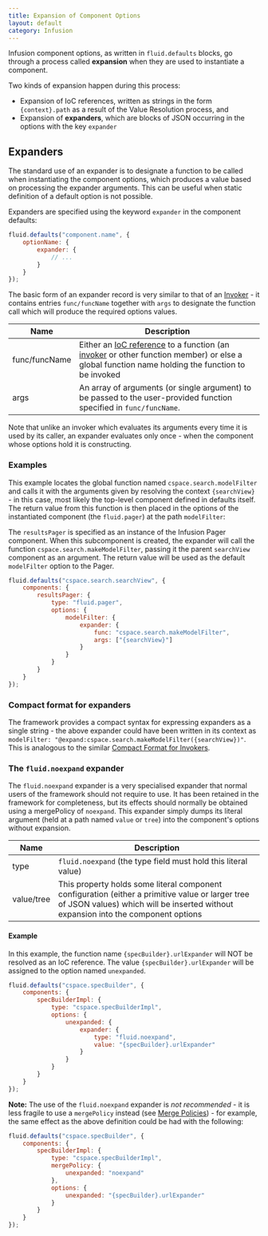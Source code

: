 ```yaml
---
title: Expansion of Component Options
layout: default
category: Infusion
---
```


Infusion component options, as written in `fluid.defaults` blocks, go through a process called **expansion** when they
are used to instantiate a component.

Two kinds of expansion happen during this process:

* Expansion of IoC references, written as strings in the form `{context}.path` as a result of the Value Resolution
  process, and
* Expansion of **expanders**, which are blocks of JSON occurring in the options with the key `expander`

## Expanders

The standard use of an expander is to designate a function to be called when instantiating the component options, which
produces a value based on processing the expander arguments. This can be useful when static definition of a default
option is not possible.

Expanders are specified using the keyword `expander` in the component defaults:

```javascript
fluid.defaults("component.name", {
    optionName: {
        expander: {
            // ...
        }
    }
});
```

The basic form of an expander record is very similar to that of an [Invoker](Invokers.md) - it contains entries
`func/funcName` together with `args` to designate the function call which will produce the required options values.

<table>
    <thead>
        <tr>
            <th>Name</th>
            <th>Description</th>
        </tr>
    </thead>
    <tbody>
        <tr>
            <td>func/funcName</td>
            <td>
                Either an <a href="IoCReferences.md">IoC reference</a> to a function (an <a
                href="Invokers.md">invoker</a> or other function member) or else a global function name holding the
                function to be invoked
            </td>
        </tr>
        <tr>
            <td>args</td>
            <td>
                An array of arguments (or single argument) to be passed to the user-provided function specified in
                <code>func/funcName</code>.
            </td>
        </tr>
    </tbody>
</table>

Note that unlike an invoker which evaluates its arguments every time it is used by its caller, an expander evaluates
only once - when the component whose options hold it is constructing.

### Examples

This example locates the global function named `cspace.search.modelFilter` and calls it with the arguments given by
resolving the context `{searchView}` - in this case, most likely the top-level component defined in defaults itself. The
return value from this function is then placed in the options of the instantiated component (the `fluid.pager`) at the
path `modelFilter`:

The `resultsPager` is specified as an instance of the Infusion Pager component. When this subcomponent is created, the
expander will call the function `cspace.search.makeModelFilter`, passing it the parent `searchView` component as an
argument. The return value will be used as the default `modelFilter` option to the Pager.

```javascript
fluid.defaults("cspace.search.searchView", {
    components: {
        resultsPager: {
            type: "fluid.pager",
            options: {
                modelFilter: {
                    expander: {
                        func: "cspace.search.makeModelFilter",
                        args: ["{searchView}"]
                    }
                }
            }
        }
    }
});
```

### Compact format for expanders

The framework provides a compact syntax for expressing expanders as a single string - the above expander could have been
written in its context as `modelFilter: "@expand:cspace.search.makeModelFilter({searchView})"`. This is analogous to the
similar [Compact Format for Invokers](Invokers.md#compact-format-for-invokers).

### The `fluid.noexpand` expander

The `fluid.noexpand` expander is a very specialised expander that normal users of the framework should not require to
use. It has been retained in the framework for completeness, but its effects should normally be obtained using a
mergePolicy of `noexpand`. This expander simply dumps its literal argument (held at a path named `value` or `tree`) into
the component's options without expansion.

<table>
    <thead>
        <tr>
            <th>Name</th>
            <th>Description</th>
        </tr>
    </thead>
    <tbody>
        <tr>
            <td>type</td>
            <td>
                <code>fluid.noexpand</code> (the type field must hold this literal value)
            </td>
        </tr>
        <tr>
            <td>value/tree</td>
            <td>
                This property holds some literal component configuration (either a primitive value or larger tree of
                JSON values) which will be inserted without expansion into the component options
            </td>
        </tr>
    </tbody>
</table>

#### Example

In this example, the function name `{specBuilder}.urlExpander` will NOT be resolved as an IoC reference. The value
`{specBuilder}.urlExpander` will be assigned to the option named `unexpanded`.

```javascript
fluid.defaults("cspace.specBuilder", {
    components: {
        specBuilderImpl: {
            type: "cspace.specBuilderImpl",
            options: {
                unexpanded: {
                    expander: {
                        type: "fluid.noexpand",
                        value: "{specBuilder}.urlExpander"
                    }
                }
            }
        }
    }
});
```

<div class="infusion-docs-note">

<strong>Note:</strong> The use of the `fluid.noexpand` expander is _not recommended_ - it is less fragile to use a
``mergePolicy`` instead (see [Merge Policies](OptionsMerging.md#structure-of-the-merge-policy-object)) - for
example, the same effect as the above definition could be had with the following:
</div>

```javascript
fluid.defaults("cspace.specBuilder", {
    components: {
        specBuilderImpl: {
            type: "cspace.specBuilderImpl",
            mergePolicy: {
                unexpanded: "noexpand"
            },
            options: {
                unexpanded: "{specBuilder}.urlExpander"
            }
        }
    }
});
```
